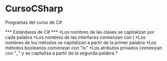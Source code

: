 # CursoCSharp
Programas del curso de C#

***   Estándares de C#   ***
    *Los nombres de las clases se capitalizan por cada palabra
    *Los nombres de las interfaces comienzan con I
    *Los nombres de los métodos se capitalizan a partir de la primer palabra
    *Los métodos booleanos comienzan con "Is" 
    *Los atributos privados comienzan con "_" y se capitaliza a partir de la segunda palabra
    *
